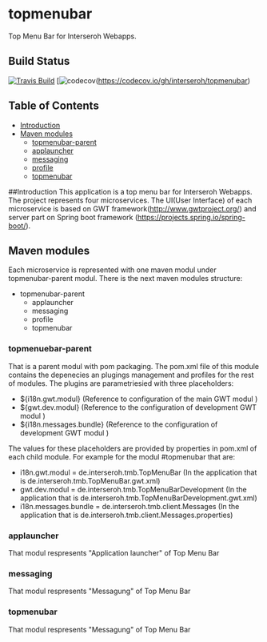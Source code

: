 # topmenubar
Top Menu Bar for Interseroh Webapps.

## Build Status

[![Travis Build](https://travis-ci.org/interseroh/topmenubar.svg?branch=master)](https://travis-ci.org/interseroh/topmenubar)
[![codecov](https://codecov.io/gh/interseroh/topmenubar/branch/master/graph/badge.svg)(https://codecov.io/gh/interseroh/topmenubar)


## Table of Contents
- [Introduction](#introduction)
- [Maven modules](#maven-modules)
  - [topmenubar-parent](#topmnuebar-parent)
  - [applauncher](#applauncher)
  - [messaging](#messaging)
  - [profile](#profile)
  - [topmenubar](#topmenubar)

##Introduction
This application is a top menu bar for Interseroh Webapps. The project represents four microservices.
The UI(User Interface) of each microservice is based on GWT framework(http://www.gwtproject.org/) and server part on
Spring boot framework (https://projects.spring.io/spring-boot/).

## Maven modules
Each microservice is represented with one maven modul under topmenubar-parent modul.
There is the next maven modules structure:

 - topmenubar-parent
   - applauncher
   - messaging
   - profile
   - topmenubar
 
 ### topmenuebar-parent
 That is a parent modul with pom packaging. The pom.xml file of this module contains the depenecies an plugings management and profiles for the rest of modules.
 The plugins are parametriesied with three placeholders:
 
 - ${i18n.gwt.modul} (Reference to configuration of the main GWT modul )
 - ${gwt.dev.modul} (Reference to the configuration of development GWT modul )
 - ${i18n.messages.bundle} (Reference to the configuration of development GWT modul )

 The values for these placeholders are provided by properties in pom.xml of each child module.
 For example for the modul #topmenubar that are:
  - i18n.gwt.modul = de.interseroh.tmb.TopMenuBar (In the application that is de.interseroh.tmb.TopMenuBar.gwt.xml)
  - gwt.dev.modul = de.interseroh.tmb.TopMenuBarDevelopment (In the application that is de.interseroh.tmb.TopMenuBarDevelopment.gwt.xml)
  - i18n.messages.bundle = de.interseroh.tmb.client.Messages (In the application that is de.interseroh.tmb.client.Messages.properties)
  
 
 ### applauncher
 That modul respresents "Application launcher" of Top Menu Bar
 
 ### messaging
 That modul respresents "Messagung" of Top Menu Bar
 
 ### topmenubar
  That modul respresents "Messagung" of Top Menu Bar
 
 

